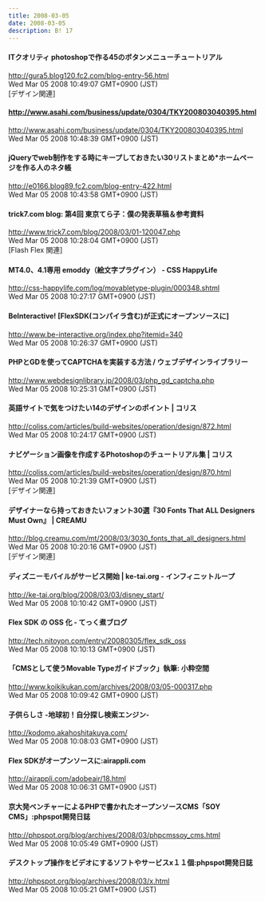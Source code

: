 ```yaml
---
title: 2008-03-05
date: 2008-03-05
description: B! 17
---
```


#### ITクオリティ photoshopで作る45のボタンメニューチュートリアル
http://gura5.blog120.fc2.com/blog-entry-56.html<br>
Wed Mar 05 2008 10:49:07 GMT+0900 (JST)<br>
[デザイン関連]


#### http://www.asahi.com/business/update/0304/TKY200803040395.html
http://www.asahi.com/business/update/0304/TKY200803040395.html<br>
Wed Mar 05 2008 10:48:39 GMT+0900 (JST)<br>


#### jQueryでweb制作をする時にキープしておきたい30リストまとめ*ホームページを作る人のネタ帳
http://e0166.blog89.fc2.com/blog-entry-422.html<br>
Wed Mar 05 2008 10:43:58 GMT+0900 (JST)<br>


#### trick7.com blog: 第4回 東京てら子：僕の発表草稿＆参考資料
http://www.trick7.com/blog/2008/03/01-120047.php<br>
Wed Mar 05 2008 10:28:04 GMT+0900 (JST)<br>
[Flash Flex 関連]


#### MT4.0、4.1専用 emoddy（絵文字プラグイン） - CSS HappyLife
http://css-happylife.com/log/movabletype-plugin/000348.shtml<br>
Wed Mar 05 2008 10:27:17 GMT+0900 (JST)<br>


#### BeInteractive! [FlexSDK(コンパイラ含む)が正式にオープンソースに]
http://www.be-interactive.org/index.php?itemid=340<br>
Wed Mar 05 2008 10:26:37 GMT+0900 (JST)<br>


#### PHPとGDを使ってCAPTCHAを実装する方法 / ウェブデザインライブラリー
http://www.webdesignlibrary.jp/2008/03/php_gd_captcha.php<br>
Wed Mar 05 2008 10:25:31 GMT+0900 (JST)<br>


####   英語サイトで気をつけたい14のデザインのポイント | コリス
http://coliss.com/articles/build-websites/operation/design/872.html<br>
Wed Mar 05 2008 10:24:17 GMT+0900 (JST)<br>


####   ナビゲーション画像を作成するPhotoshopのチュートリアル集 | コリス
http://coliss.com/articles/build-websites/operation/design/870.html<br>
Wed Mar 05 2008 10:21:39 GMT+0900 (JST)<br>
[デザイン関連]


#### デザイナーなら持っておきたいフォント30選『30 Fonts That ALL Designers Must Own』 | CREAMU
http://blog.creamu.com/mt/2008/03/3030_fonts_that_all_designers.html<br>
Wed Mar 05 2008 10:20:16 GMT+0900 (JST)<br>
[デザイン関連]


#### ディズニーモバイルがサービス開始 | ke-tai.org - インフィニットループ
http://ke-tai.org/blog/2008/03/03/disney_start/<br>
Wed Mar 05 2008 10:10:42 GMT+0900 (JST)<br>


#### Flex SDK の OSS 化 - てっく煮ブログ
http://tech.nitoyon.com/entry/20080305/flex_sdk_oss<br>
Wed Mar 05 2008 10:10:13 GMT+0900 (JST)<br>


#### 「CMSとして使うMovable Typeガイドブック」執筆: 小粋空間
http://www.koikikukan.com/archives/2008/03/05-000317.php<br>
Wed Mar 05 2008 10:09:42 GMT+0900 (JST)<br>


#### 子供らしさ -地球初！自分探し検索エンジン-
http://kodomo.akahoshitakuya.com/<br>
Wed Mar 05 2008 10:08:03 GMT+0900 (JST)<br>


#### Flex SDKがオープンソースに:airappli.com
http://airappli.com/adobeair/18.html<br>
Wed Mar 05 2008 10:06:31 GMT+0900 (JST)<br>


#### 京大発ベンチャーによるPHPで書かれたオープンソースCMS「SOY CMS」:phpspot開発日誌
http://phpspot.org/blog/archives/2008/03/phpcmssoy_cms.html<br>
Wed Mar 05 2008 10:05:49 GMT+0900 (JST)<br>


#### デスクトップ操作をビデオにするソフトやサービスx１１個:phpspot開発日誌
http://phpspot.org/blog/archives/2008/03/x.html<br>
Wed Mar 05 2008 10:05:21 GMT+0900 (JST)<br>



